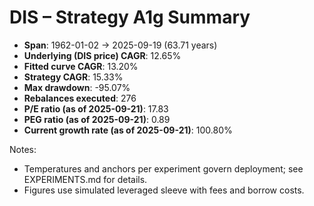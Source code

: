 # DIS – Strategy A1g Summary

- **Span**: 1962-01-02 → 2025-09-19 (63.71 years)
- **Underlying (DIS price) CAGR**: 12.65%
- **Fitted curve CAGR**: 13.20%
- **Strategy CAGR**: 15.33%
- **Max drawdown**: -95.07%
- **Rebalances executed**: 276
- **P/E ratio (as of 2025-09-21)**: 17.83
- **PEG ratio (as of 2025-09-21)**: 0.89
- **Current growth rate (as of 2025-09-21)**: 100.80%

Notes:

- Temperatures and anchors per experiment govern deployment; see EXPERIMENTS.md for details.
- Figures use simulated leveraged sleeve with fees and borrow costs.

